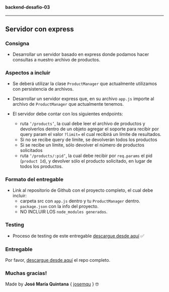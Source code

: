 #### **backend-desafio-03**
___
## Servidor con express

### **Consigna**

* Desarrollar un servidor basado en express donde podamos hacer consultas a nuestro archivo de productos.

### **Aspectos a incluir**

* Se deberá utilizar la clase `ProductManager` que actualmente utilizamos con persistencia de archivos.

* Desarrollar un servidor express que, en su archivo `app.js` importe al archivo de `ProductManager` que actualmente tenemos.


* El servidor debe contar con los siguientes endpoints:
    - ruta `‘/products’`, la cual debe leer el archivo de productos y devolverlos dentro de un objeto agregar el soporte para recibir por query param el valor `?limit=` el cual recibirá un límite de resultados.
    - Si no se recibe query de límite, se devolverán todos los productos
    - Si se recibe un límite, sólo devolver el número de productos solicitados
    - ruta `‘/products/:pid’`, la cual debe recibir por `req.params` el pid (`product Id`), y devolver sólo el producto solicitado, en lugar de todos los productos. 

### **Formato del entregable**

* Link al repositorio de Github con el proyecto completo, el cual debe incluir:
    - carpeta src con `app.js` dentro y tu `ProductManager` dentro.
    - `package.json` con la info del proyecto.
    - NO INCLUIR LOS `node_modules generados`.

### **Testing**

* Proceso de testing de este entregable [descargue desde aquí](https://docs.google.com/document/d/1ihCTk8qiizDgvAlRBsChdM5Xb8Moe_HLk-7ifM02fvw/edit) ✅

### **Entregable**

Por favor, [descargue desde aquí](https://github.com/jmquintana/backend-desafio-03/archive/master.zip) el repo completo.

### **Muchas gracias!**

Made by **José María Quintana** { [josemqu](https://github.com/jmquintana/) } 🤓